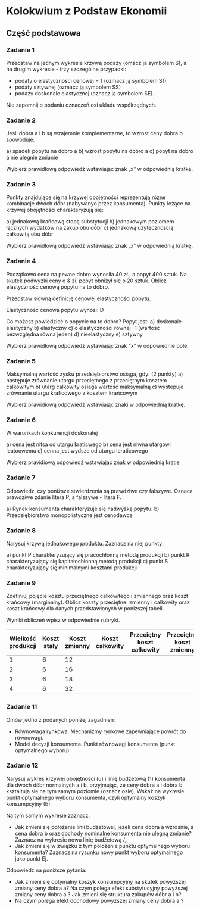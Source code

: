 # Kolokwium z Podstaw Ekonomii

## Część podstawowa

### Zadanie 1

Przedstaw na jednym wykresie krzywą podaży (omacz ja symbolem S), a na drugim wykresie - trzy
szczególne przypadki:

- podaty o elastycznosci cenowej = 1 (ozmacz ją symbolem S1)
- podaty sztywnej (ozmacz ją symbolem SS)
- podazy doskonale elastycznej (oznacz ją symbolem SE).

Nie zapomnij o podaniu oznaczeń osi ukladu wspólrzędnych.

### Zadanie 2

Jeśli dobra a i b są wzajemnie komplementarne, to wzrost ceny dobra b spowoduje:

a) spadek popytu na dobro a
b) wzrost popytu na dobro a
c) popyt na dobro a nie ulegnie zmianie

Wybierz prawidłową odpowiedź wstawiając znak „x" w odpowiednią kratkę.

### Zadanie 3

Punkty znajdujące się na krzywej obojętności reprezentują różne kombinacje dwóch dóbr (nabywanyo
przez konsumenta). Punkty leżące na krzywej obojętności charakteryzują się:

a) jednakową krańcową stopą substytucji
b) jednakowym poziomem łącznych wydatków na zakup obu dóbr
c) jednakową użytecznością całkowitą obu dóbr

Wybierz prawidłową odpowiedź wstawiając znak „x" w odpowiednią kratkę.

### Zadanie 4

Początkowo cena na pewne dobro wynosiła 40 zł., a popyt 400 sztuk. Na skutek podwyzki ceny o & zi. popyt
obniżył się o 20 sztuk. Oblicz elastyczność cenową popytu na to dobro.

Przedstaw słowną definicję cenowej elastyczności popytu.

Elastyczność cenowa popytu wynosi: D

Co możesz powiedzieć o popycie na to dobro? Popyt jest:
a) doskonale elastyczny
b) elastyczny
c) o elastyczności równej -1 (wartość bezwzględna równa jeden)
d) nieelastyczny
e) sztywny

Wybierz prawidłową odpowiedź wstawiając znak "x" w odpowiednie pole.

### Zadanie 5

Maksymalną wartość zysku przedsiębiorstwo osiąga, gdy:
(2 punkty)
a) następuje zrównanie utargu przeciętnego z przeciętnym kosztem calkowitym
b) utarg calkowity osiaga wartość maksymalną
c) wystepuje zrównanie utargu kraficowego z kosztem krańcowym

Wybierz prawidiową odpowiedź wstawiając znaki w odpowiednią kratkę.

### Zadanie 6

W warunkach konkurencji doskonałej

a) cena jest nitsa od utargu kraticwego
b) cena jest niwna utargowi leatoowemu
c) cenna jest wydsze od uturgu leraticowego

Wybierz pravidiową odpowiedź wstawiajac znak w odpowiednią kratie

### Zadanie 7

Odpowiedz, czy poniższe stwierdzenia są prawdziwe czy falszywe. Oznacz prawdziwe zdanie litera P, a falszywe - litera F.

a) Rynek konsumenta charakteryzuje się nadwyżką popytu.
b) Przedsiębiorstwo monopolistyczne jest cenodawcą

### Zadanie 8

Narysuj krzywą jednakowego produktu. Zaznacz na niej punkty:

a) punkt P charakteryzujący się pracochłonną metodą produkcji
b) punkt R charakteryzujący się kapitałochłonną metodą produkcji
c) punkt S charakteryzujący się minimalnymi kosztami produkcji

### Zadanie 9

Zdefiniuj pojęcie kosztu przeciętnego całkowitego i zmiennego oraz koszt krańcowy (marginalny). Oblicz koszty przeciętne: zmienny i całkowity oraz koszt krańcowy dla danych przedstawionych w poniższej tabeli.

Wyniki obliczeń wpisz w odpowiednie rubryki.

| Wielkość produkcji | Koszt stały | Koszt zmienny | Koszt całkowity | Przeciętny koszt całkowity | Przeciętny koszt zmienny | Koszt krańcowy |
| ------------------ | ----------- | ------------- | --------------- | -------------------------- | ------------------------ | -------------- |
| 1                  | 6           | 12            |                 |                            |                          |                |
| 2                  | 6           | 16            |                 |                            |                          |                |
| 3                  | 6           | 18            |                 |                            |                          |                |
| 4                  | 6           | 32            |                 |                            |                          |                |

### Zadanie 11

Omów jedno z podanych poniżej zagadnień:

- Równowaga rynkowa. Mechanizmy rynkowe zapewniające powrót do równowagi.
- Model decyzji konsumenta. Punkt równowagi konsumenta (punkt optymalnego wyboru).

### Zadanie 12

Narysuj wykres krzywej obojętności (u) i linię budżetową (1) konsumenta dla dwóch dóbr normalnych a i b,
przyjmując, że ceny dobra a i dobra b ksztaltują się na tym samym poziomie (oznacz osie). Wskaż na
wykresie punkt optymalnego wyboru konsumenta, czyli optymalny koszyk konsumpcyjny (E).

Na tym samym wykresie zaznacz:

- Jak zmieni się położenie linii budżetowej, jezeli cena dobra a wzrośnie, a cena dobra b oraz dochody
  nominalne konsumenta nie ulegną zmianie? Zaznacz na wykresic nowa linię budžetową /,.
- Jak zmieni się w związku z tym polożenie punktu optymalnego wyboru konsumenta? Zaznacz na rysunku
  nowy punkt wyboru optymalnego jako punkt Ej.

Odpowiedz na poniższe pytania:

- Jak zmieni się optymalny koszyk konsumpcyjny na skutek powyższej zmiany ceny dobra a?
  Na czym polega efekt substytucyjny powyższej zmiany ceny dobra a ? Jak zmieni się struktura zakupów
  dóbr a i b?
- Na czym polega efekt dochodowy powyższej zmiany ceny dobra a ?

